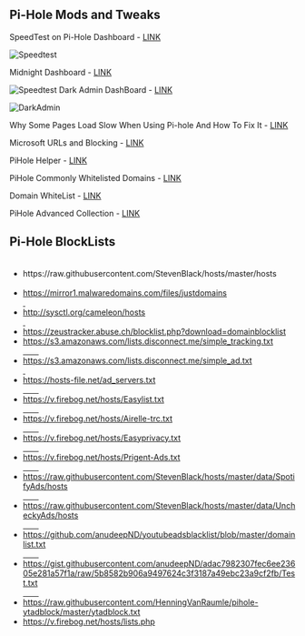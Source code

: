 <h2>Pi-Hole Mods and Tweaks</h2>
<p>SpeedTest on Pi-Hole Dashboard - <a href="https://blog.arevindh.com/2017/07/13/add-speedtest-to-pihole-webui/">LINK</a></p>
<img src="https://github.com/Prowler2/PiHole/blob/master/Images/speedtest.PNG" alt="Speedtest" />
<p>Midnight Dashboard - <a href="https://github.com/jacobbates/pi-hole-midnight">LINK</a></p>
<img src="https://github.com/Prowler2/PiHole/blob/master/Images/midnight.PNG" alt="Speedtest" />
Dark Admin DashBoard - <a href="https://discourse.pi-hole.net/t/dark-admin-dashboard/2569">LINK</a><p>
<img src="https://github.com/Prowler2/PiHole/blob/master/Images/darkadmin.PNG" alt="DarkAdmin" />
<p>Why Some Pages Load Slow When Using Pi-hole And How To Fix It - <a href="https://pi-hole.net/2018/02/02/why-some-pages-load-slow-when-using-pi-hole-and-how-to-fix-it/">LINK</a>
<p>Microsoft URLs and Blocking - <a href="https://docs.microsoft.com/en-us/windows/configuration/manage-windows-endpoints-version-1709">LINK</a><p>
PiHole Helper - <a href="https://github.com/Kevin-De-Koninck/pi-hole-helpers/blob/master/README.md">LINK</a><p>
PiHole Commonly Whitelisted Domains - <a href="https://discourse.pi-hole.net/t/commonly-whitelisted-domains/212">LINK</a><p>
Domain WhiteList - <a href="https://github.com/anudeepND/whitelist">LINK</a></p>
PiHole Advanced Collection - <a href="https://github.com/deathbybandaid/piadvanced">LINK</a><p>


<h2>Pi-Hole BlockLists</h2>
<ul> 
<li><ahref="https://raw.githubusercontent.com/StevenBlack/hosts/master/hosts">https://raw.githubusercontent.com/StevenBlack/hosts/master/hosts</li></a> 
<li><a href="https://mirror1.malwaredomains.com/files/justdomains">https://mirror1.malwaredomains.com/files/justdomains</li> <li><a href="http://sysctl.org/cameleon/hosts">http://sysctl.org/cameleon/hosts</li> <li><a href="https://zeustracker.abuse.ch/blocklist.php?download=domainblocklist">https://zeustracker.abuse.ch/blocklist.php?download=domainblocklist</li>
<li><ahref="https://s3.amazonaws.com/lists.disconnect.me/simple_tracking.txt">https://s3.amazonaws.com/lists.disconnect.me/simple_tracking.txt</li>        
<li><ahref="https://s3.amazonaws.com/lists.disconnect.me/simple_ad.txt">https://s3.amazonaws.com/lists.disconnect.me/simple_ad.txt</li> <li><a href="https://hosts-file.net/ad_servers.txt">https://hosts-file.net/ad_servers.txt</li>        
<li><a href="https://v.firebog.net/hosts/Easylist.txt">https://v.firebog.net/hosts/Easylist.txt</li>        
<li><a href="https://v.firebog.net/hosts/Airelle-trc.txt">https://v.firebog.net/hosts/Airelle-trc.txt</li>        
<li><a href="https://v.firebog.net/hosts/Easyprivacy.txt ">https://v.firebog.net/hosts/Easyprivacy.txt</li>        
<li><a href="https://v.firebog.net/hosts/Prigent-Ads.txt ">https://v.firebog.net/hosts/Prigent-Ads.txt</li>        
<li><ahref="https://raw.githubusercontent.com/StevenBlack/hosts/master/data/SpotifyAds/hosts">https://raw.githubusercontent.com/StevenBlack/hosts/master/data/SpotifyAds/hosts</li>        
<li><ahref="https://raw.githubusercontent.com/StevenBlack/hosts/master/data/UncheckyAds/hosts">https://raw.githubusercontent.com/StevenBlack/hosts/master/data/UncheckyAds/hosts</li>        
<li><ahref="https://github.com/anudeepND/youtubeadsblacklist/blob/master/domainlist.txt">https://github.com/anudeepND/youtubeadsblacklist/blob/master/domainlist.txt</li>        
<li><ahref="https://gist.githubusercontent.com/anudeepND/adac7982307fec6ee23605e281a57f1a/raw/5b8582b906a9497624c3f3187a49ebc23a9cf2fb/Test.txt">https://gist.githubusercontent.com/anudeepND/adac7982307fec6ee23605e281a57f1a/raw/5b8582b906a9497624c3f3187a49ebc23a9cf2fb/Test.txt</li>        
<li><a href="https://raw.githubusercontent.com/HenningVanRaumle/pihole-ytadblock/master/ytadblock.txt">https://raw.githubusercontent.com/HenningVanRaumle/pihole-ytadblock/master/ytadblock.txt</li>
<li><a href="https://v.firebog.net/hosts/lists.php">https://v.firebog.net/hosts/lists.php</li>
</ul>
